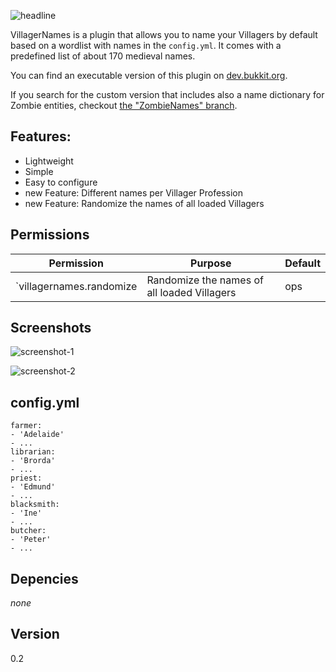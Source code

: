 ![headline](http://static.yeahwh.at/plugins/VillagerNames/typo.png)

VillagerNames is a plugin that allows you to name your Villagers by default based on a wordlist with names in the `config.yml`. It comes with a predefined list of about 170 medieval names.

You can find an executable version of this plugin on [dev.bukkit.org](http://dev.bukkit.org/server-mods/villagernames/).

If you search for the custom version that includes also a name dictionary for Zombie entities, checkout [the "ZombieNames" branch](https://github.com/frdmn/VillagerNames/tree/ZombieNames).

## Features:

* Lightweight
* Simple
* Easy to configure
* new Feature: Different names per Villager Profession
* new Feature: Randomize the names of all loaded Villagers

## Permissions

Permission | Purpose | Default
--- | --- | ---
`villagernames.randomize | Randomize the names of all loaded Villagers | ops

## Screenshots

![screenshot-1](http://static.yeahwh.at/plugins/VillagerNames/screen1.png)

![screenshot-2](http://static.yeahwh.at/plugins/VillagerNames/screen2.png)

## config.yml

    farmer:
    - 'Adelaide'
    - ...
    librarian:
    - 'Brorda'
    - ...
    priest:
    - 'Edmund'
    - ...
    blacksmith:
    - 'Ine'
    - ...
    butcher:
    - 'Peter'
    - ...

## Depencies

_none_

## Version

0.2